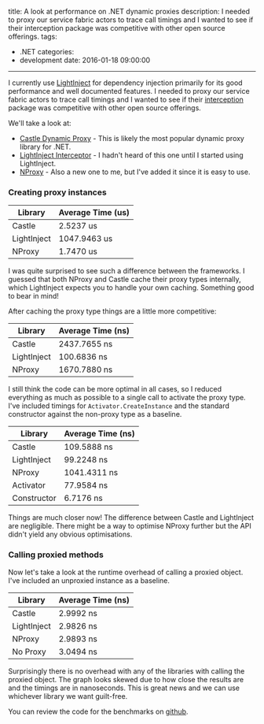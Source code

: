 title: A look at performance on .NET dynamic proxies
description: I needed to proxy our service fabric actors to trace call timings and I wanted to see if their interception package was competitive with other open source offerings.
tags:
  - .NET
categories:
  - development
date: 2016-01-18 09:00:00
---

I currently use [LightInject](http://www.lightinject.net/) for dependency injection primarily for its good performance and well documented features. I needed to proxy our service fabric actors to trace call timings and I wanted to see if their [interception](http://www.lightinject.net/#interception) package was competitive with other open source offerings.

We'll take a look at:

* [Castle Dynamic Proxy](https://github.com/castleproject/Core) - This is likely the most popular dynamic proxy library for .NET.
* [LightInject Interceptor](http://www.lightinject.net/#interception) - I hadn't heard of this one until I started using LightInject.
* [NProxy](https://github.com/mtamme/NProxy) - Also a new one to me, but I've added it since it is easy to use.

### Creating proxy instances

<chart type="BarChart" 
       options="{'legend':{'position':'bottom'}, 'height':'300'}">
  <div></div>
</chart>

|  Library  |       Average Time (us) |
| --------------------- | -------------- |
| Castle |     2.5237 us |  
|  LightInject | 1047.9463 us | 
|       NProxy |     1.7470 us |  

I was quite surprised to see such a difference between the frameworks. I guessed that both NProxy and Castle cache their proxy types internally, which LightInject expects you to handle your own caching. Something good to bear in mind! 

After caching the proxy type things are a little more competitive:

<chart type="BarChart" 
       options="{'legend':{'position':'bottom'}, 'height':'300'}">
  <div></div>
</chart>

| Library |       Average Time (ns) |   
|--------------------- |-------------- |
| Castle | 2437.7655 ns | 
|  LightInject |   100.6836 ns |  
|       NProxy | 1670.7880 ns | 

I still think the code can be more optimal in all cases, so I reduced everything as much as possible to a single call to activate the proxy type. I've included timings for `Activator.CreateInstance` and the standard constructor against the non-proxy type as a baseline.

<chart type="BarChart" 
       options="{'legend':{'position':'bottom'}, 'height':'300'}">
  <div></div>
</chart>

|               Library |       Average Time (ns) |    
|--------------------- |-------------- |
| Castle |   109.5888 ns |
|  LightInject |    99.2248 ns | 
|       NProxy | 1041.4311 ns | 
|     Activator |    77.9584 ns | 
|   Constructor |     6.7176 ns | 

Things are much closer now! The difference between Castle and LightInject are negligible. There might be a way to optimise NProxy further but the API didn't yield any obvious optimisations.

### Calling proxied methods

Now let's take a look at the runtime overhead of calling a proxied object. I've included an unproxied instance as a baseline.

<chart type="BarChart" 
       options="{'hAxis':{'baseline':0}, 'legend':{'position':'bottom'}, 'height':'300'}">
  <div></div>
</chart>

|                 Library |   Average Time (ns) |  
|----------------------- |---------- |
| Castle | 2.9992 ns | 
|  LightInject | 2.9826 ns | 
|       NProxy | 2.9893 ns | 
|      No Proxy | 3.0494 ns | 

Surprisingly there is no overhead with any of the libraries with calling the proxied object. The graph looks skewed due to how close the results are and the timings are in nanoseconds. This is great news and we can use whichever library we want guilt-free. 

You can review the code for the benchmarks on [github](https://github.com/naeemkhedarun/Benchmarks/blob/master/Benchmarking/DynamicProxyBenchmark.cs).